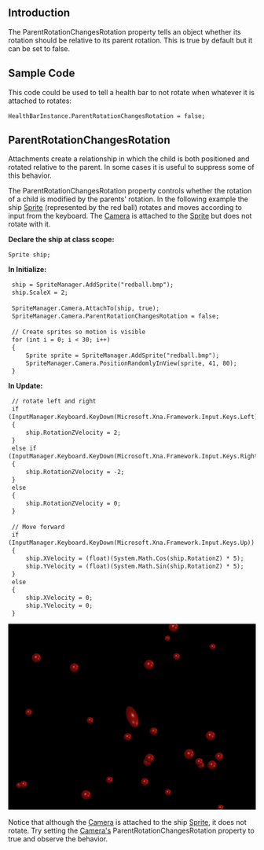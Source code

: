 ## Introduction

The ParentRotationChangesRotation property tells an object whether its rotation should be relative to its parent rotation. This is true by default but it can be set to false.

## Sample Code

This code could be used to tell a health bar to not rotate when whatever it is attached to rotates:

    HealthBarInstance.ParentRotationChangesRotation = false;

## ParentRotationChangesRotation

Attachments create a relationship in which the child is both positioned and rotated relative to the parent. In some cases it is useful to suppress some of this behavior.

The ParentRotationChangesRotation property controls whether the rotation of a child is modified by the parents' rotation. In the following example the ship [Sprite](/frb/docs/index.php?title=FlatRedBall.Sprite "FlatRedBall.Sprite") (represented by the red ball) rotates and moves according to input from the keyboard. The [Camera](/frb/docs/index.php?title=FlatRedBall.Camera "FlatRedBall.Camera") is attached to the [Sprite](/frb/docs/index.php?title=FlatRedBall.Sprite "FlatRedBall.Sprite") but does not rotate with it.

**Declare the ship at class scope:**

    Sprite ship;

**In Initialize:**

     ship = SpriteManager.AddSprite("redball.bmp");
     ship.ScaleX = 2;

     SpriteManager.Camera.AttachTo(ship, true);
     SpriteManager.Camera.ParentRotationChangesRotation = false;

     // Create sprites so motion is visible
     for (int i = 0; i < 30; i++)
     {
         Sprite sprite = SpriteManager.AddSprite("redball.bmp");
         SpriteManager.Camera.PositionRandomlyInView(sprite, 41, 80);
     }

**In Update:**

     // rotate left and right
     if (InputManager.Keyboard.KeyDown(Microsoft.Xna.Framework.Input.Keys.Left))
     {
         ship.RotationZVelocity = 2;
     }
     else if (InputManager.Keyboard.KeyDown(Microsoft.Xna.Framework.Input.Keys.Right))
     {
         ship.RotationZVelocity = -2;
     }
     else
     {
         ship.RotationZVelocity = 0;
     }

     // Move forward
     if (InputManager.Keyboard.KeyDown(Microsoft.Xna.Framework.Input.Keys.Up))
     {
         ship.XVelocity = (float)(System.Math.Cos(ship.RotationZ) * 5);
         ship.YVelocity = (float)(System.Math.Sin(ship.RotationZ) * 5);
     }
     else
     {
         ship.XVelocity = 0;
         ship.YVelocity = 0;
     }

![CameraAttachedToRotatingSprite.png](/media/migrated_media-CameraAttachedToRotatingSprite.png)

Notice that although the [Camera](/frb/docs/index.php?title=FlatRedBall.Camera "FlatRedBall.Camera") is attached to the ship [Sprite](/frb/docs/index.php?title=FlatRedBall.Sprite "FlatRedBall.Sprite"), it does not rotate. Try setting the [Camera's](/frb/docs/index.php?title=FlatRedBall.Camera "FlatRedBall.Camera") ParentRotationChangesRotation property to true and observe the behavior.
